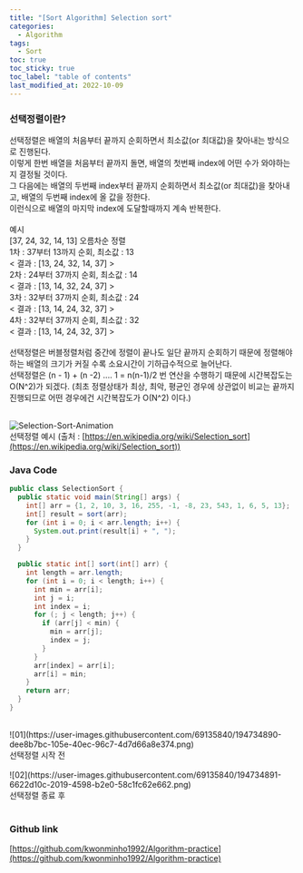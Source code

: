 ```yaml
---
title: "[Sort Algorithm] Selection sort"
categories:
  - Algorithm
tags:
  - Sort
toc: true
toc_sticky: true
toc_label: "table of contents"
last_modified_at: 2022-10-09
---
```


### 선택정렬이란?

선택정렬은 배열의 처음부터 끝까지 순회하면서 최소값(or 최대값)을 찾아내는 방식으로 진행된다. <br>
이렇게 한번 배열을 처음부터 끝까지 돌면, 배열의 첫번째 index에 어떤 수가 와야하는지 결정될 것이다. <br>
그 다음에는 배열의 두번째 index부터 끝까지 순회하면서 최소값(or 최대값)을 찾아내고, 배열의 두번째 index에 올 값을 정한다. <br>
이런식으로 배열의 마지막 index에 도달할때까지 계속 반복한다. <br><br>
예시 <br>
[37, 24, 32, 14, 13] 오름차순 정렬<br>
1차 : 37부터 13까지 순회, 최소값 : 13 <br>
< 결과 : [13, 24, 32, 14, 37] > <br>
2차 : 24부터 37까지 순회, 최소값 : 14 <br>
< 결과 : [13, 14, 32, 24, 37] > <br>
3차 : 32부터 37까지 순회, 최소값 : 24 <br>
< 결과 : [13, 14, 24, 32, 37] > <br>
4차 : 32부터 37까지 순회, 최소값 : 32 <br>
< 결과 : [13, 14, 24, 32, 37] > <br><br>
선택정렬은 버블정렬처럼 중간에 정렬이 끝나도 일단 끝까지 순회하기 때문에 정렬해야하는 배열의 크기가 커질 수록 소요시간이 기하급수적으로 늘어난다. <br>
선택정렬은 (n - 1) + (n -2) .... 1 = n(n-1)/2 번 연산을 수행하기 때문에 시간복잡도는 O(N^2)가 되겠다.
(최초 정렬상태가 최상, 최악, 평균인 경우에 상관없이 비교는 끝까지 진행되므로 어떤 경우에건 시간복잡도가 O(N^2) 이다.)<br><br>

![Selection-Sort-Animation](https://user-images.githubusercontent.com/69135840/194734669-9fe20914-4b73-45df-babc-77c0d68a3dc3.gif)<br>
선택정렬 예시 (출처 : [https://en.wikipedia.org/wiki/Selection_sort](https://en.wikipedia.org/wiki/Selection_sort)) <br>

### Java Code

```java
public class SelectionSort {
  public static void main(String[] args) {
    int[] arr = {1, 2, 10, 3, 16, 255, -1, -8, 23, 543, 1, 6, 5, 13};
    int[] result = sort(arr);
    for (int i = 0; i < arr.length; i++) {
      System.out.print(result[i] + ", ");
    }
  }

  public static int[] sort(int[] arr) {
    int length = arr.length;
    for (int i = 0; i < length; i++) {
      int min = arr[i];
      int j = i;
      int index = i;
      for (; j < length; j++) {
        if (arr[j] < min) {
          min = arr[j];
          index = j;
        }
      }
      arr[index] = arr[i];
      arr[i] = min;
    }
    return arr;
  }
}
```

<br>
![01](https://user-images.githubusercontent.com/69135840/194734890-dee8b7bc-105e-40ec-96c7-4d7d66a8e374.png) <br>
선택정렬 시작 전 <br><br>
![02](https://user-images.githubusercontent.com/69135840/194734891-6622d10c-2019-4598-b2e0-58c1fc62e662.png)<br>
선택정렬 종료 후 <br><br>

### Github link

[https://github.com/kwonminho1992/Algorithm-practice](https://github.com/kwonminho1992/Algorithm-practice)
